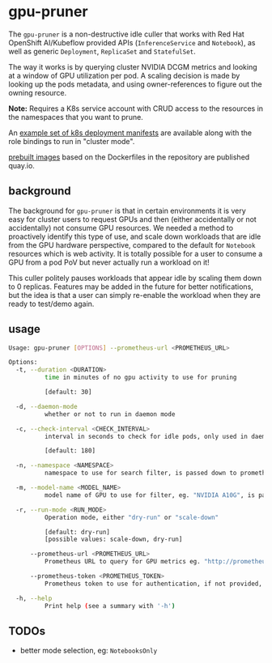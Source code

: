 # gpu-pruner

The `gpu-pruner` is a non-destructive idle culler that works with Red Hat OpenShift AI/Kubeflow provided APIs (`InferenceService` and `Notebook`), as well as generic `Deployment`, `ReplicaSet` and `StatefulSet`.

The way it works is by querying cluster NVIDIA DCGM metrics and looking at a window of GPU utilization per pod. A scaling decision is made by looking up the pods metadata, and using owner-references to figure out the owning resource.

**Note:** Requires a K8s service account with CRUD access to the resources in the namespaces that you want to prune.

An [example set of k8s deployment manifests](./gpu-pruner/hack/kustomization.yaml) are available along with the role bindings to run in "cluster mode". 

[prebuilt images](https://quay.io/repository/wseaton/gpu-pruner?tab=tags) based on the Dockerfiles in the repository are published quay.io.

## background

The background for `gpu-pruner` is that in certain environments it is very easy for cluster users to request GPUs and then (either accidentally or not accidentally) not consume GPU resources. We needed a method to proactively identify this type of use, and scale down workloads that are idle from the GPU hardware perspective, compared to the default for `Notebook` resources which is web activity. It is totally possible for a user to consume a GPU from a pod PoV but never actually run a workload on it!

This culler politely pauses workloads that appear idle by scaling them down to 0 replicas. Features may be added in the future for better notifications, but the idea is that a user can simply re-enable the workload when they are ready to test/demo again.

## usage 

```sh
Usage: gpu-pruner [OPTIONS] --prometheus-url <PROMETHEUS_URL>

Options:
  -t, --duration <DURATION>
          time in minutes of no gpu activity to use for pruning

          [default: 30]

  -d, --daemon-mode
          whether or not to run in daemon mode

  -c, --check-interval <CHECK_INTERVAL>
          interval in seconds to check for idle pods, only used in daemon mode

          [default: 180]

  -n, --namespace <NAMESPACE>
          namespace to use for search filter, is passed down to prometheus as a pattern match

  -m, --model-name <MODEL_NAME>
          model name of GPU to use for filter, eg. "NVIDIA A10G", is passed down to prometheus as a pattern match

  -r, --run-mode <RUN_MODE>
          Operation mode, either "dry-run" or "scale-down"

          [default: dry-run]
          [possible values: scale-down, dry-run]

      --prometheus-url <PROMETHEUS_URL>
          Prometheus URL to query for GPU metrics eg. "http://prometheus-k8s.openshift-monitoring.svc:9090"

      --prometheus-token <PROMETHEUS_TOKEN>
          Prometheus token to use for authentication, if not provided, will try to authenticate using the service account token for the currently logged in OpenShift user

  -h, --help
          Print help (see a summary with '-h')
```


## TODOs

- better mode selection, eg: `NotebooksOnly`